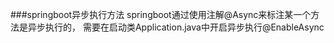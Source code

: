 ###springboot异步执行方法
    springboot通过使用注解@Async来标注某一个方法是异步执行的，
    需要在启动类Application.java中开启异步执行@EnableAsync